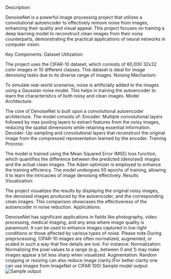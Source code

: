Description:

DenoiseNet is a powerful image processing project that utilizes a convolutional autoencoder to effectively remove noise from images, enhancing their quality and visual appeal. This project focuses on training a deep learning model to reconstruct clean images from their noisy counterparts, demonstrating the practical applications of neural networks in computer vision.

Key Components:
Dataset Utilization:

The project uses the CIFAR-10 dataset, which consists of 60,000 32x32 color images in 10 different classes. This dataset is ideal for image denoising tasks due to its diverse range of images.
Noising Mechanism:

To simulate real-world scenarios, noise is artificially added to the images using a Gaussian noise model. This helps in training the autoencoder to learn the characteristics of both noisy and clean images.
Model Architecture:

The core of DenoiseNet is built upon a convolutional autoencoder architecture. The model consists of:
Encoder: Multiple convolutional layers followed by max pooling layers to extract features from the noisy images, reducing the spatial dimensions while retaining essential information.
Decoder: Up-sampling and convolutional layers that reconstruct the original image from the compressed representation learned by the encoder.
Training Process:

The model is trained using the Mean Squared Error (MSE) loss function, which quantifies the difference between the predicted (denoised) images and the actual clean images. The Adam optimizer is employed to enhance the training efficiency.
The model undergoes 50 epochs of training, allowing it to learn the intricacies of image denoising effectively.
Results Visualization:

The project visualizes the results by displaying the original noisy images, the denoised images produced by the autoencoder, and the corresponding clean images. This comparison showcases the effectiveness of the autoencoder in noise reduction.
Applications:

DenoiseNet has significant applications in fields like photography, video processing, medical imaging, and any area where image quality is paramount. It can be used to enhance images captured in low-light conditions or those affected by various types of noise. Please note During preprocessing, CIFAR-10 images are often normalized, augmented, or scaled in such a way that fine details are lost. For instance:
Normalization: Normalizing the pixel values to a range (e.g., between 0 and 1) may make images appear a bit less sharp when visualized.
Augmentation: Random cropping or resizing can also reduce image clarity.(For better clarity one can use images from ImageNet or CIFAR 100) 
Sample model output:
![Sample output ](https://github.com/user-attachments/assets/b137edae-89a2-43a8-b157-15128137e92f)

